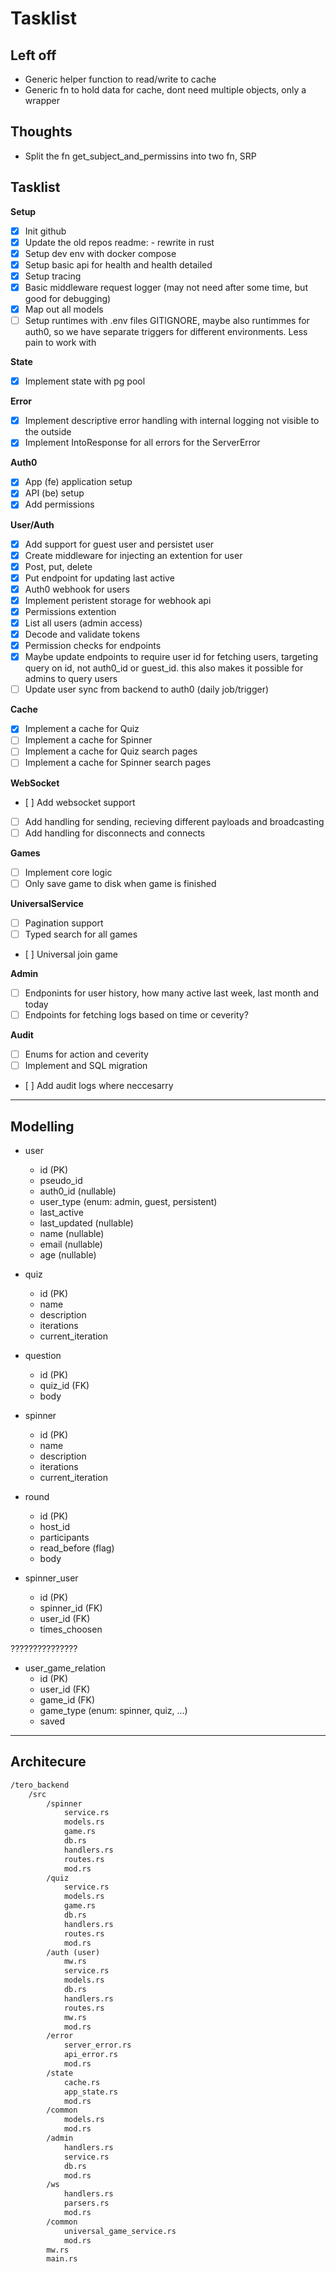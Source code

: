 # Tasklist

## Left off

- Generic helper function to read/write to cache
- Generic fn to hold data for cache, dont need multiple objects, only a wrapper

## Thoughts

- Split the fn get_subject_and_permissins into two fn, SRP

## Tasklist

**Setup**
- [x] Init github
- [x] Update the old repos readme: - rewrite in rust
- [x] Setup dev env with docker compose
- [x] Setup basic api for health and health detailed
- [x] Setup tracing
- [x] Basic middleware request logger (may not need after some time, but good for debugging)
- [x] Map out all models
- [ ] Setup runtimes with .env files GITIGNORE, maybe also runtimmes for auth0, so we have separate triggers for different environments. Less pain to work with

**State**
- [x] Implement state with pg pool

**Error**
- [x] Implement descriptive error handling with internal logging not visible to the outside
- [x] Implement IntoResponse for all errors for the ServerError

**Auth0**
- [x] App (fe) application setup
- [x] API (be) setup
- [x] Add permissions

**User/Auth**
- [x] Add support for guest user and persistet user
- [x] Create middleware for injecting an extention for user
- [x] Post, put, delete
- [x] Put endpoint for updating last active
- [x] Auth0 webhook for users
- [x] Implement peristent storage for webhook api
- [x] Permissions extention
- [x] List all users (admin access)
- [x] Decode and validate tokens
- [x] Permission checks for endpoints
- [x] Maybe update endpoints to require user id for fetching users, targeting query on id, not auth0_id or guest_id. this also makes it possible for admins to query users 
- [ ] Update user sync from backend to auth0 (daily job/trigger)

**Cache**
- [x] Implement a cache for Quiz 
- [ ] Implement a cache for Spinner 
- [ ] Implement a cache for Quiz search pages
- [ ] Implement a cache for Spinner search pages

**WebSocket**
- [ ] Add websocket support
- [ ] Add handling for sending, recieving different payloads and broadcasting
- [ ] Add handling for disconnects and connects

**Games**
- [ ] Implement core logic
- [ ] Only save game to disk when game is finished

**UniversalService**
- [ ] Pagination support
- [ ] Typed search for all games
- [ ] Universal join game

**Admin**
- [ ] Endponints for user history, how many active last week, last month and today
- [ ] Endpoints for fetching logs based on time or ceverity?

**Audit**
- [ ] Enums for action and ceverity
- [ ] Implement and SQL migration
- [ ] Add audit logs where neccesarry

---

## Modelling

- user
    - id (PK)
    - pseudo_id
    - auth0_id (nullable)
    - user_type (enum: admin, guest, persistent)
    - last_active 
    - last_updated (nullable)
    - name (nullable)
    - email (nullable)
    - age (nullable)

- quiz
    - id (PK)
    - name
    - description
    - iterations
    - current_iteration

- question
    - id (PK)
    - quiz_id (FK)
    - body

- spinner
    - id (PK)
    - name
    - description
    - iterations
    - current_iteration

- round
    - id (PK) 
    - host_id
    - participants
    - read_before (flag)
    - body

- spinner_user
    - id (PK)
    - spinner_id (FK)
    - user_id (FK)
    - times_choosen

???????????????
- user_game_relation
    - id (PK)
    - user_id (FK)
    - game_id (FK)
    - game_type (enum: spinner, quiz, ...)
    - saved

---

## Architecure

```md
/tero_backend
    /src
        /spinner
            service.rs
            models.rs
            game.rs
            db.rs
            handlers.rs
            routes.rs
            mod.rs
        /quiz
            service.rs
            models.rs
            game.rs
            db.rs
            handlers.rs
            routes.rs
            mod.rs
        /auth (user)
            mw.rs
            service.rs
            models.rs
            db.rs
            handlers.rs
            routes.rs
            mw.rs
            mod.rs
        /error
            server_error.rs
            api_error.rs
            mod.rs
        /state
            cache.rs
            app_state.rs
            mod.rs
        /common
            models.rs
            mod.rs
        /admin
            handlers.rs
            service.rs
            db.rs
            mod.rs
        /ws
            handlers.rs
            parsers.rs
            mod.rs
        /common
            universal_game_service.rs
            mod.rs
        mw.rs
        main.rs
```